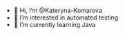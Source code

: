 - 👋 Hi, I’m @Kateryna-Komarova
- 👀 I’m interested in  automated testing
- 🌱 I’m currently learning Java


<!---
Kateryna-Komarova/Kateryna-Komarova is a ✨ special ✨ repository because its `README.md` (this file) appears on your GitHub profile.
You can click the Preview link to take a look at your changes.
--->
